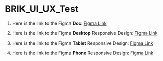 # BRIK_UI_UX_Test

1. Here is the link to the Figma **Doc**: [Figma Link](https://www.figma.com/proto/4BaerjmxtmIZCTTsLUw66U/BRIK-UI%2FUX-Test?node-id=39-1417&node-type=frame&t=liRYKa3DJvn1I5b6-0&scaling=min-zoom&content-scaling=fixed&page-id=0%3A1&starting-point-node-id=39%3A1417)

2. Here is the link to the Figma **Desktop** Responsive Design: [Figma Link ](https://www.figma.com/proto/4BaerjmxtmIZCTTsLUw66U/BRIK-UI%2FUX-Test?node-id=1-8&node-type=frame&t=liRYKa3DJvn1I5b6-0&scaling=min-zoom&content-scaling=fixed&page-id=0%3A1&starting-point-node-id=1%3A8)

3. Here is the link to the Figma **Tablet** Responsive Design: [Figma Link](https://www.figma.com/proto/4BaerjmxtmIZCTTsLUw66U/BRIK-UI%2FUX-Test?node-id=29-1433&node-type=frame&t=liRYKa3DJvn1I5b6-0&scaling=min-zoom&content-scaling=fixed&page-id=0%3A1&starting-point-node-id=29%3A1433)

4. Here is the link to the Figma **Phone** Responsive Design: [Figma Link ](https://www.figma.com/proto/4BaerjmxtmIZCTTsLUw66U/BRIK-UI%2FUX-Test?node-id=29-2879&node-type=frame&t=liRYKa3DJvn1I5b6-0&scaling=min-zoom&content-scaling=fixed&page-id=0%3A1&starting-point-node-id=29%3A2879)

